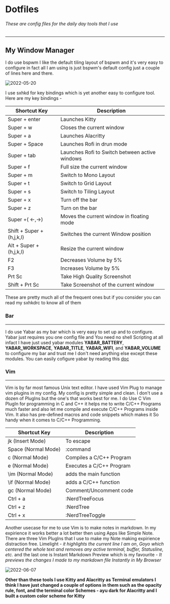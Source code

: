 # Dotfiles

###### These are config files for the daily day tools that I use
---

## My Window Manager
I do use bspwm I like the default tiling layout of bspwm and it's very easy to configure in fact all 
I am using is just bspwm's default config just a couple of lines here and there.






![2022-05-20](https://user-images.githubusercontent.com/52949057/172232827-2142e48d-c656-49c7-856f-56a1404730e6.png)






I use sxhkd for key bindings which is yet another easy to configure tool. 
 Here are my key bindings -
 
| Shortcut Key                | Description                                    |
| -----------                 | -----------                                    |
| Super + enter               | Launches Kitty                                 |
| Super + w                   | Closes the current window                      |
| Super + a                   | Launches Alacritty                             |
| Super + Space               | Launches Rofi in drun mode                     |
| Super + tab                 | Launches Rofi to Switch between active windows |
| Super + f                   | Full size the current window                   |
| Super + m                   | Switch to Mono Layout                          |
| Super + t                   | Switch to Grid Layout                          |
| Super + s                   | Switch to Tiling Layout                        |
| Super + x                   | Turn off the bar                               |
| Super + z                   | Turn on the bar                                |
| Super +( <-,->)             | Moves the current window in floating mode      |
| Shift + Super + (h,j,k,l)   | Switches the current Window position           |
| Alt + Super + (h,j,k,l)     | Resize the current window                      |
| F2                          | Decreases Volume by 5%                         |
| F3                          | Increases Volume by 5%                         |
| Prt Sc                      | Take High Quality Screenshot                   |
| Shift + Prt Sc              | Take Screenshot of the current window          |

These are pretty much all of the frequent ones but if you consider you can read my sxhkdrc to know all of them

### Bar

---
I do use Yabar as my bar which is very easy to set up and to configure. Yabar just requires you one config file and You need no shell 
Scripting at all infact I have just used yabar modules **YABAR_BATTERY**, **YABAR_WORKSPACE**, **YABAR_TITLE**, **YABAR_WIFI**, and **YABAR_VOLUME**
to configure my bar and trust me I don't need anything else except these modules. You can easily cofigure yabar by reading this [doc](https://github.com/geommer/yabar/blob/master/doc/yabar.1.asciidoc)

### Vim
---
Vim is by far most famous Unix text editor. I have used Vim Plug to manage vim plugins in my config.
 My config is pretty simple and clean. I don't use a dozen of PlugIns but the one's that works best for me.
 I do Use C Vim PlugIn for programming in C and C++ it helps me to write C/C++ Programs much faster and also 
 let me compile and execute C/C++ Programs inside Vim. It also has pre-defined macros and code snippets which makes it
 So handy when it comes to C/C++ Programming.
 
 
 
 | Shortcut Key                | Description               |
 | -----------                 | -----------               |
 | jk (Insert Mode)            | To escape                 |
 | Space (Normal Mode)         | :command                  |
 | c (Normal Mode)             | Compiles a C/C++ Program  |
 | e (Normal Mode)             | Executes a C/C++ Program  |
 | \im (Normal Mode)           | adds the main function    |
 | \if (Normal Mode)           | adds a C/C++ function     |
 | gc (Normal Mode)            | Comment/Uncomment code    |
 | Ctrl + a                    | :NerdTreeFocus            |
 | Ctrl + z                    | :NerdTree                 |
 | Ctrl + x                    | :NerdTreeToggle           |
 
 
 
 
 Another usecase for me to use Vim is to make notes in markdown. In my expirience it works better a lot better then
 using Apps like Simple Note. There are three Vim PlugIns that I use to make my Note making expirience distraction free. 
 Limelight - *it highlights the current line I am on*, *Goyo which centered the whole text and removes any active terminal, buffer, Statusline, etc.*
 and the last one is Instant Markdown Preview which is my favourite - *It previews the changes I made to my markdown file Instantly in My Browser*
 
 
 ![2022-06-07](https://user-images.githubusercontent.com/52949057/172234333-d716a98e-1dde-49d9-af49-1585bfc7bf97.png)
 
 
 
 
 ****Other than these tools I use Kitty and Alacritty as Terminal emulators I think I have just changed a couple of 
 options in them such as the opacity rule, font, and the terminal color Schemes - ayu dark for Alacritty and I built a custom
 color scheme for Kitty****

